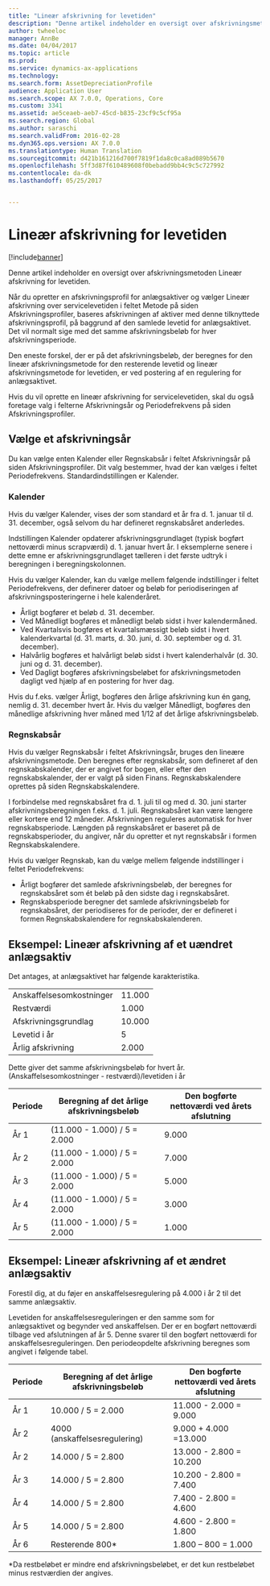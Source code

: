 ```yaml
---
title: "Lineær afskrivning for levetiden"
description: "Denne artikel indeholder en oversigt over afskrivningsmetoden Lineær afskrivning for levetiden."
author: twheeloc
manager: AnnBe
ms.date: 04/04/2017
ms.topic: article
ms.prod: 
ms.service: dynamics-ax-applications
ms.technology: 
ms.search.form: AssetDepreciationProfile
audience: Application User
ms.search.scope: AX 7.0.0, Operations, Core
ms.custom: 3341
ms.assetid: ae5ceaeb-aeb7-45cd-b835-23cf9c5cf95a
ms.search.region: Global
ms.author: saraschi
ms.search.validFrom: 2016-02-28
ms.dyn365.ops.version: AX 7.0.0
ms.translationtype: Human Translation
ms.sourcegitcommit: d421b161216d700f7819f1da8c0ca8ad089b5670
ms.openlocfilehash: 5ff3d87f610489608f0bebadd9bb4c9c5c727992
ms.contentlocale: da-dk
ms.lasthandoff: 05/25/2017


---
```


# <a name="straight-line-service-life-depreciation"></a>Lineær afskrivning for levetiden

[!include[banner](../includes/banner.md)]


Denne artikel indeholder en oversigt over afskrivningsmetoden Lineær afskrivning for levetiden.

Når du opretter en afskrivningsprofil for anlægsaktiver og vælger Lineær afskrivning over servicelevetiden i feltet Metode på siden Afskrivningsprofiler, baseres afskrivningen af aktiver med denne tilknyttede afskrivningsprofil, på baggrund af den samlede levetid for anlægsaktivet. Det vil normalt sige med det samme afskrivningsbeløb for hver afskrivningsperiode. 

Den eneste forskel, der er på det afskrivningsbeløb, der beregnes for den lineær afskrivningsmetode for den resterende levetid og lineær afskrivningsmetode for levetiden, er ved postering af en regulering for anlægsaktivet. 

Hvis du vil oprette en lineær afskrivning for servicelevetiden, skal du også foretage valg i felterne Afskrivningsår og Periodefrekvens på siden Afskrivningsprofiler.

## <a name="select-a-depreciation-year"></a>Vælge et afskrivningsår
Du kan vælge enten Kalender eller Regnskabsår i feltet Afskrivningsår på siden Afskrivningsprofiler. Dit valg bestemmer, hvad der kan vælges i feltet Periodefrekvens. Standardindstillingen er Kalender.

### <a name="calendar"></a>Kalender

Hvis du vælger Kalender, vises der som standard et år fra d. 1. januar til d. 31. december, også selvom du har defineret regnskabsåret anderledes. 

Indstillingen Kalender opdaterer afskrivningsgrundlaget (typisk bogført nettoværdi minus scrapværdi) d. 1. januar hvert år. I eksemplerne senere i dette emne er afskrivningsgrundlaget tælleren i det første udtryk i beregningen i beregningskolonnen. 

Hvis du vælger Kalender, kan du vælge mellem følgende indstillinger i feltet Periodefrekvens, der definerer datoer og beløb for periodiseringen af afskrivningsposteringerne i hele kalenderåret.
-   Årligt bogfører et beløb d. 31. december.
-   Ved Månedligt bogføres et månedligt beløb sidst i hver kalendermåned.
-   Ved Kvartalsvis bogføres et kvartalsmæssigt beløb sidst i hvert kalenderkvartal (d. 31. marts, d. 30. juni, d. 30. september og d. 31. december).
-   Halvårlig bogføres et halvårligt beløb sidst i hvert kalenderhalvår (d. 30. juni og d. 31. december).
-   Ved Dagligt bogføres afskrivningsbeløbet for afskrivningsmetoden dagligt ved hjælp af en postering for hver dag.

Hvis du f.eks. vælger Årligt, bogføres den årlige afskrivning kun én gang, nemlig d. 31. december hvert år. Hvis du vælger Månedligt, bogføres den månedlige afskrivning hver måned med 1/12 af det årlige afskrivningsbeløb.

### <a name="fiscal"></a>Regnskabsår

Hvis du vælger Regnskabsår i feltet Afskrivningsår, bruges den lineære afskrivningsmetode. Den beregnes efter regnskabsår, som defineret af den regnskabskalender, der er angivet for bogen, eller efter den regnskabskalender, der er valgt på siden Finans. Regnskabskalendere oprettes på siden Regnskabskalendere.

I forbindelse med regnskabsåret fra d. 1. juli til og med d. 30. juni starter afskrivningsberegningen f.eks. d. 1. juli. Regnskabsåret kan være længere eller kortere end 12 måneder. Afskrivningen reguleres automatisk for hver regnskabsperiode. Længden på regnskabsåret er baseret på de regnskabsperioder, du angiver, når du opretter et nyt regnskabsår i formen Regnskabskalendere. 

Hvis du vælger Regnskab, kan du vælge mellem følgende indstillinger i feltet Periodefrekvens:
-   Årligt bogfører det samlede afskrivningsbeløb, der beregnes for regnskabsåret som ét beløb på den sidste dag i regnskabsåret.
-   Regnskabsperiode beregner det samlede afskrivningsbeløb for regnskabsåret, der periodiseres for de perioder, der er defineret i formen Regnskabskalendere for regnskabskalenderen.

## <a name="example-straight-line-depreciation-of-an-unchanged-fixed-asset"></a>Eksempel: Lineær afskrivning af et uændret anlægsaktiv
Det antages, at anlægsaktivet har følgende karakteristika.

|                     |        |
|---------------------|--------|
| Anskaffelsesomkostninger    | 11.000 |
| Restværdi       | 1.000  |
| Afskrivningsgrundlag   | 10.000 |
| Levetid i år  | 5      |
| Årlig afskrivning | 2.000  |

Dette giver det samme afskrivningsbeløb for hvert år. (Anskaffelsesomkostninger - restværdi)/levetiden i år

| Periode | Beregning af det årlige afskrivningsbeløb | Den bogførte nettoværdi ved årets afslutning |
|--------|-------------------------------------------|---------------------------------------|
| År 1 | (11.000 - 1.000) / 5 = 2.000              | 9.000                                 |
| År 2 | (11.000 - 1.000) / 5 = 2.000              | 7.000                                 |
| År 3 | (11.000 - 1.000) / 5 = 2.000              | 5.000                                 |
| År 4 | (11.000 - 1.000) / 5 = 2.000              | 3.000                                 |
| År 5 | (11.000 - 1.000) / 5 = 2.000              | 1.000                                 |

## <a name="example-straight-line-depreciation-of-a-modified-fixed-asset"></a>Eksempel: Lineær afskrivning af et ændret anlægsaktiv

Forestil dig, at du føjer en anskaffelsesregulering på 4.000 i år 2 til det samme anlægsaktiv. 

Levetiden for anskaffelsesreguleringen er den samme som for anlægsaktivet og begynder ved anskaffelsen. Der er en bogført nettoværdi tilbage ved afslutningen af år 5. Denne svarer til den bogført nettoværdi for anskaffelsesreguleringen. Den periodeopdelte afskrivning beregnes som angivet i følgende tabel.

| Periode | Beregning af det årlige afskrivningsbeløb | Den bogførte nettoværdi ved årets afslutning |
|--------|-------------------------------------------|---------------------------------------|
| År 1 | 10.000 / 5 = 2.000                        | 11.000 - 2.000 = 9.000                |
| År 2 | 4000 (anskaffelsesregulering)            | 9.000 + 4.000 =13.000                 |
| År 2 | 14.000 / 5 = 2.800                        | 13.000 - 2.800 = 10.200               |
| År 3 | 14.000 / 5 = 2.800                        | 10.200 - 2.800 = 7.400                |
| År 4 | 14.000 / 5 = 2.800                        | 7.400 - 2.800 = 4.600                 |
| År 5 | 14.000 / 5 = 2.800                        | 4.600 - 2.800 = 1.800                 |
| År 6 | Resterende 800\*                           | 1.800 – 800 = 1.000                   |

\*Da restbeløbet er mindre end afskrivningsbeløbet, er det kun restbeløbet minus restværdien der angives.






